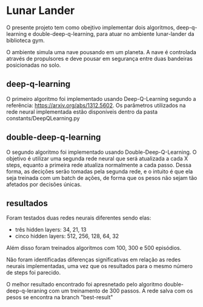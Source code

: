 # Lunar Lander

O presente projeto tem como obejtivo implementar dois algoritmos, deep-q-learning e double-deep-q-learning, para atuar no ambiente lunar-lander da biblioteca gym.

O ambiente simula uma nave pousando em um planeta. A nave é controlada através de propulsores e deve pousar em segurança entre duas bandeiras posicionadas no solo.

## deep-q-learning

O primeiro algoritmo foi implementado usando Deep-Q-Learning segundo a referência: https://arxiv.org/abs/1312.5602. Os parâmetros utilizados na rede neural implementada estão disponíveis dentro da pasta constants/DeepQLearning.py

## double-deep-q-learning

O segundo algoritmo foi implementado usando Double-Deep-Q-Learning. O objetivo é utilizar uma segunda rede neural que será atualizada a cada X steps, equanto a primeira rede atualiza normalmente a cada passo. Dessa forma, as decições serão tomadas pela segunda rede, e o intuito é que ela seja treinada com um batch de ações, de forma que os pesos não sejam tão afetados por decisões únicas.

## resultados
Foram testados duas redes neurais diferentes sendo elas:

- três hidden layers: 34, 21, 13
- cinco hidden layers: 512, 256, 128, 64, 32

Além disso foram treinados algoritmos com 100, 300 e 500 episódios.

Não foram identificadas diferenças significativas em relação as redes neurais implementadas, uma vez que os resultados para o mesmo número de steps foi parecido. 

O melhor resultado encontrado foi apresnetado pelo algoritmo double-deep-q-leraning com um treinamento de 300 passos. A rede salva com os pesos se encontra na branch "best-result"